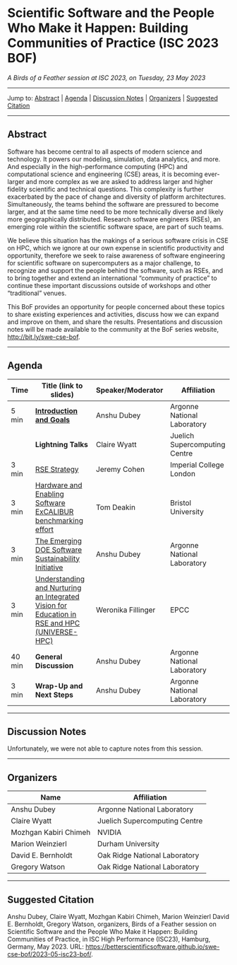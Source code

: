 # Scientific Software and the People Who Make it Happen: Building Communities of Practice (ISC 2023 BOF)

<!-- Before the event 
*A Birds of a Feather session at ISC 2023*

* **When:** 4:15pm-5:15pm CEST Tuesday, 23 May 2023
* **Where:** Hall E, 2nd floor
  end of before event section -->

<!-- After the event -->
*A Birds of a Feather session at ISC 2023, on Tuesday, 23 May 2023*
<!-- end of after event section -->

---

Jump to: [Abstract](#abstract) \| [Agenda](#agenda) \| [Discussion Notes](#discussion-notes) \| [Organizers](#organizers) \|  [Suggested Citation](#suggested-citation)

---

## Abstract

Software has become central to all aspects of modern science and technology. It powers our modeling, simulation, data analytics, and more. And especially in the high-performance computing (HPC) and computational science and engineering (CSE) areas, it is becoming ever-larger and more complex as we are asked to address larger and higher fidelity scientific and technical questions. This complexity is further exacerbated by the pace of change and diversity of platform architectures. Simultaneously, the teams behind the software are pressured to become larger, and at the same time need to be more technically diverse and likely more geographically distributed. Research software engineers (RSEs), an emerging role within the scientific software space, are part of such teams. 

We believe this situation has the makings of a serious software crisis in CSE on HPC, which we ignore at our own expense in scientific productivity and opportunity, therefore we seek to raise awareness of software engineering for scientific software on supercomputers as a major challenge, to recognize and support the people behind the software, such as RSEs, and to bring together and extend an international “community of practice” to continue these important discussions outside of workshops and other “traditional” venues. 

This BoF provides an opportunity for people concerned about these topics to share existing experiences and activities, discuss how we can expand and improve on them, and share the results. Presentations and discussion notes will be made available to the community at the BoF series website, <http://bit.ly/swe-cse-bof>.

---

## Agenda

| Time | Title (link to slides) | Speaker/Moderator | Affiliation
| -----|------------------------|-------------------|------------
| 5 min | **[Introduction and Goals](00-dubey-intro.pdf)** | Anshu Dubey | Argonne National Laboratory
| | **Lightning Talks** | Claire Wyatt | Juelich Supercomputing Centre
| 3 min | [RSE Strategy](01-cohen-strategy.pdf) | Jeremy Cohen | Imperial College London
| 3 min | [Hardware and Enabling Software ExCALIBUR benchmarking effort](02-deakin-excalibur.pdf) | Tom Deakin | Bristol University
| 3 min | [The Emerging DOE Software Sustainability Initiative](03-dubey-sustainability.pdf) | Anshu Dubey | Argonne National Laboratory
| 3 min | [Understanding and Nurturing an Integrated Vision for Education in RSE and HPC (UNIVERSE-HPC)](04-fillinger-education.pdf) | Weronika Fillinger | EPCC
| 40 min | **General Discussion** | Anshu Dubey | Argonne National Laboratory
| 3 min | **Wrap-Up and Next Steps** | Anshu Dubey | Argonne National Laboratory


---
<!-- Before the event
## Discussion Notes

A link to a Google Doc for collaborative notetaking will be shared during the BoF.

After the BOF we'll publish the public summary here.
   end of before event section -->

<!-- After the event -->
## Discussion Notes

Unfortunately, we were not able to capture notes from this session.
<!-- end of after event section -->

---
## Organizers

Name | Affiliation
-----|------------
Anshu Dubey | Argonne National Laboratory
Claire Wyatt | Juelich Supercomputing Centre
Mozhgan Kabiri Chimeh | NVIDIA
Marion Weinzierl | Durham University
David E. Bernholdt | Oak Ridge National Laboratory
Gregory Watson | Oak Ridge National Laboratory

---
## Suggested Citation

Anshu Dubey,
Claire Wyatt,
Mozhgan Kabiri Chimeh,
Marion Weinzierl
David E. Bernholdt,
Gregory Watson,
organizers, Birds of a Feather session on
Scientific Software and the People Who Make it Happen: Building Communities of Practice, 
in ISC High Performance (ISC23), Hamburg, Germany, May 2023. 
URL: <https://betterscientificsoftware.github.io/swe-cse-bof/2023-05-isc23-bof/>.
